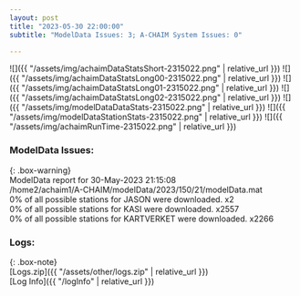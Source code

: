 ```yaml
---
layout: post
title: "2023-05-30 22:00:00"
subtitle: "ModelData Issues: 3; A-CHAIM System Issues: 0"

---
```


![]({{ "/assets/img/achaimDataStatsShort-2315022.png" | relative_url }})
![]({{ "/assets/img/achaimDataStatsLong00-2315022.png" | relative_url }})
![]({{ "/assets/img/achaimDataStatsLong01-2315022.png" | relative_url }})
![]({{ "/assets/img/achaimDataStatsLong02-2315022.png" | relative_url }})
![]({{ "/assets/img/modelDataDataStats-2315022.png" | relative_url }})
![]({{ "/assets/img/modelDataStationStats-2315022.png" | relative_url }})
![]({{ "/assets/img/achaimRunTime-2315022.png" | relative_url }})


### ModelData Issues:  
  
{: .box-warning}  
 ModelData report for 30-May-2023 21:15:08   
 /home2/achaim1/A-CHAIM/modelData/2023/150/21/modelData.mat   
 0% of all possible stations for JASON were downloaded. x2   
 0% of all possible stations for KASI were downloaded. x2557   
 0% of all possible stations for KARTVERKET were downloaded. x2266   
  


### Logs:  
  
{: .box-note}  
[Logs.zip]({{ "/assets/other/logs.zip" | relative_url }})  
[Log Info]({{ "/logInfo" | relative_url }})  
